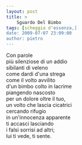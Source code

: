```yaml
---
layout: post
title: >
    Sguardo Del Bimbo
tags: [scheggia d'essenza,]
date: 2009-07-07 23:09:00
author: pietro
---
```

Con parole<br/>più silenziose di un addio<br/>sibilanti di veleno<br/>come dardi d'una strega<br/>come il volto avvilito<br/>d'un bimbo colto in lacrime<br/>piangendo nascosto<br/>per un dolore oltre il tuo,<br/>un volto che lascia cicatrici<br/>cercando rifugio<br/>in un'innocenza apparente<br/>ti accasci lasciando<br/>i falsi sorrisi ad altri;<br/>lui ti vede, ti sente.
